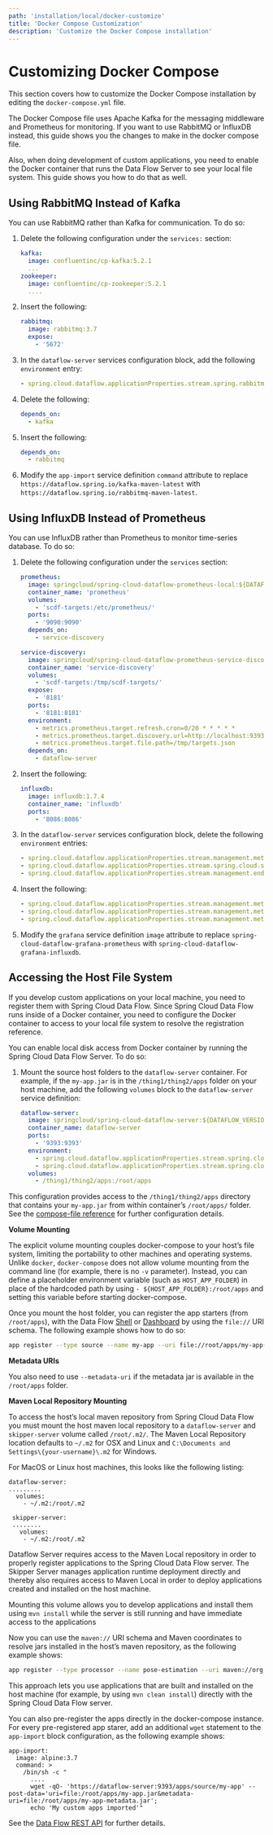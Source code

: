 ```yaml
---
path: 'installation/local/docker-customize'
title: 'Docker Compose Customization'
description: 'Customize the Docker Compose installation'
---
```


# Customizing Docker Compose

This section covers how to customize the Docker Compose installation by editing the `docker-compose.yml` file.

The Docker Compose file uses Apache Kafka for the messaging middleware and Prometheus for monitoring.
If you want to use RabbitMQ or InfluxDB instead, this guide shows you the changes to make in the docker compose file.

Also, when doing development of custom applications, you need to enable the Docker container that runs the Data Flow Server to see your local file system. This guide shows you how to do that as well.

## Using RabbitMQ Instead of Kafka

You can use RabbitMQ rather than Kafka for communication. To do so:

1. Delete the following configuration under the `services:` section:

   ```yaml
   kafka:
     image: confluentinc/cp-kafka:5.2.1
     ...
   zookeeper:
     image: confluentinc/cp-zookeeper:5.2.1
     ....
   ```

1. Insert the following:

   ```yaml
   rabbitmq:
     image: rabbitmq:3.7
     expose:
       - '5672'
   ```

1. In the `dataflow-server` services configuration block, add the
   following `environment` entry:

   ```yaml
   - spring.cloud.dataflow.applicationProperties.stream.spring.rabbitmq.host=rabbitmq
   ```

1. Delete the following:

   ```yaml
   depends_on:
     - kafka
   ```

1. Insert the following:

   ```yaml
   depends_on:
     - rabbitmq
   ```

1. Modify the `app-import` service definition `command` attribute to replace `https://dataflow.spring.io/kafka-maven-latest` with `https://dataflow.spring.io/rabbitmq-maven-latest`.

## Using InfluxDB Instead of Prometheus

You can use InfluxDB rather than Prometheus to monitor time-series database. To do so:

1. Delete the following configuration under the `services` section:

   ```yaml
   prometheus:
     image: springcloud/spring-cloud-dataflow-prometheus-local:${DATAFLOW_VERSION:?DATAFLOW_VERSION is not set! Use 'export DATAFLOW_VERSION=dataflow-version'}
     container_name: 'prometheus'
     volumes:
       - 'scdf-targets:/etc/prometheus/'
     ports:
       - '9090:9090'
     depends_on:
       - service-discovery

   service-discovery:
     image: springcloud/spring-cloud-dataflow-prometheus-service-discovery:0.0.3
     container_name: 'service-discovery'
     volumes:
       - 'scdf-targets:/tmp/scdf-targets/'
     expose:
       - '8181'
     ports:
       - '8181:8181'
     environment:
       - metrics.prometheus.target.refresh.cron=0/20 * * * * *
       - metrics.prometheus.target.discovery.url=http://localhost:9393/runtime/apps
       - metrics.prometheus.target.file.path=/tmp/targets.json
     depends_on:
       - dataflow-server
   ```

1. Insert the following:

   ```yaml
   influxdb:
     image: influxdb:1.7.4
     container_name: 'influxdb'
     ports:
       - '8086:8086'
   ```

1. In the `dataflow-server` services configuration block, delete the following `environment` entries:

   ```yaml
   - spring.cloud.dataflow.applicationProperties.stream.management.metrics.export.prometheus.enabled=true
   - spring.cloud.dataflow.applicationProperties.stream.spring.cloud.streamapp.security.enabled=false
   - spring.cloud.dataflow.applicationProperties.stream.management.endpoints.web.exposure.include=prometheus,info,health
   ```

1. Insert the following:

   ```yaml
   - spring.cloud.dataflow.applicationProperties.stream.management.metrics.export.influx.enabled=true
   - spring.cloud.dataflow.applicationProperties.stream.management.metrics.export.influx.db=myinfluxdb
   - spring.cloud.dataflow.applicationProperties.stream.management.metrics.export.influx.uri=http://influxdb:8086
   ```

1. Modify the `grafana` service definition `image` attribute to replace `spring-cloud-dataflow-grafana-prometheus` with `spring-cloud-dataflow-grafana-influxdb`.

## Accessing the Host File System

If you develop custom applications on your local machine, you need to register them with Spring Cloud Data Flow.
Since Spring Cloud Data Flow runs inside of a Docker container, you need to configure the Docker container to access to your local file system to resolve the registration reference.

You can enable local disk access from Docker container by running the Spring Cloud Data Flow Server. To do so:

1. Mount the source host folders to the `dataflow-server` container. For example, if the `my-app.jar` is in the `/thing1/thing2/apps` folder on your host machine, add the following `volumes` block to the `dataflow-server` service definition:
   ```yaml
   dataflow-server:
     image: springcloud/spring-cloud-dataflow-server:${DATAFLOW_VERSION}
     container_name: dataflow-server
     ports:
       - '9393:9393'
     environment:
       - spring.cloud.dataflow.applicationProperties.stream.spring.cloud.stream.kafka.binder.brokers=kafka:9092
       - spring.cloud.dataflow.applicationProperties.stream.spring.cloud.stream.kafka.binder.zkNodes=zookeeper:2181
     volumes:
       - /thing1/thing2/apps:/root/apps
   ```

This configuration provides access to the `/thing1/thing2/apps` directory that contains your `my-app.jar` from within container’s `/root/apps/` folder. See the [compose-file reference](https://docs.docker.com/compose/compose-file/compose-file-v2/) for further configuration details.

<!--TIP-->

**Volume Mounting**

The explicit volume mounting couples docker-compose to your host’s file system, limiting the portability to other machines and operating systems.
Unlike `docker`, `docker-compose` does not allow volume mounting from the command line (for example, there is no `-v` parameter).
Instead, you can define a placeholder environment variable (such as `HOST_APP_FOLDER`) in place of the hardcoded path by using `- ${HOST_APP_FOLDER}:/root/apps` and setting this variable before starting docker-compose.

<!--END_TIP-->

Once you mount the host folder, you can register the app starters (from `/root/apps`), with the Data Flow
[Shell](https://docs.spring.io/spring-cloud-dataflow/docs/current/reference/htmlsingle/#shell)
or
[Dashboard](https://docs.spring.io/spring-cloud-dataflow/docs/current/reference/htmlsingle/#dashboard-apps)
by using the `file://` URI schema. The following example shows how to do
so:

```bash
app register --type source --name my-app --uri file://root/apps/my-app-1.0.0.RELEASE.jar
```

<!--NOTE-->

**Metadata URIs**

You also need to use `--metadata-uri` if the metadata jar is available in the `/root/apps` folder.

<!--END_NOTE-->

**Maven Local Repository Mounting**

To access the host’s local maven repository from Spring Cloud Data Flow you must mount the host maven local repository to a `dataflow-server` and `skipper-server` volume called `/root/.m2/`. The Maven Local Repository location defaults to `~/.m2` for OSX and Linux and `C:\Documents and Settings\{your-username}\.m2` for Windows.

For MacOS or Linux host machines, this looks like the following listing:

```
dataflow-server:
.........
  volumes:
    - ~/.m2:/root/.m2
    
 skipper-server:
 ........
   volumes:
    - ~/.m2:/root/.m2
```

<!--NOTE-->

Dataflow Server requires access to the Maven Local repository in order to properly register applications to the Spring Cloud Data Flow server.  The Skipper Server manages application runtime deployment directly and thereby also requires access to Maven Local in order to deploy applications created and installed on the host machine. 

Mounting this volume allows you to develop applications and install them using `mvn install` while the server is still running and have immediate access to the applications

<!--END_NOTE-->

Now you can use the `maven://` URI schema and Maven coordinates to
resolve jars installed in the host’s maven repository, as the following
example shows:

```bash
app register --type processor --name pose-estimation --uri maven://org.springframework.cloud.stream.app:pose-estimation-processor-rabbit:2.0.2.BUILD-SNAPSHOT --metadata-uri maven://org.springframework.cloud.stream.app:pose-estimation-processor-rabbit:jar:metadata:2.0.2.BUILD-SNAPSHOT
```

This approach lets you use applications that are built and installed on the
host machine (for example, by using `mvn clean install`) directly with
the Spring Cloud Data Flow server.

You can also pre-register the apps directly in the docker-compose instance. For
every pre-registered app starer, add an additional `wget` statement to
the `app-import` block configuration, as the following example shows:

```
app-import:
  image: alpine:3.7
  command: >
    /bin/sh -c "
      ....
      wget -qO- 'https://dataflow-server:9393/apps/source/my-app' --post-data='uri=file:/root/apps/my-app.jar&metadata-uri=file:/root/apps/my-app-metadata.jar';
      echo 'My custom apps imported'"
```

See the [Data Flow REST API](https://docs.spring.io/spring-cloud-dataflow/docs/current/reference/htmlsingle/#resources-registered-applications)
for further details.
